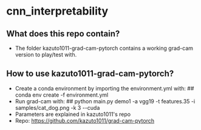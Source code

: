 # cnn_interpretability

## What does this repo contain?

* The folder kazuto1011-grad-cam-pytorch contains a working grad-cam version to play/test with.


## How to use kazuto1011-grad-cam-pytorch?

* Create a conda environment by importing the environment.yml with: ## conda env create -f environment.yml
* Run grad-cam with: ## python main.py demo1 -a vgg19 -t features.35 -i samples/cat_dog.png -k 3 --cuda
* Parameters are explained in kazuto1011's repo
* Repo: https://github.com/kazuto1011/grad-cam-pytorch